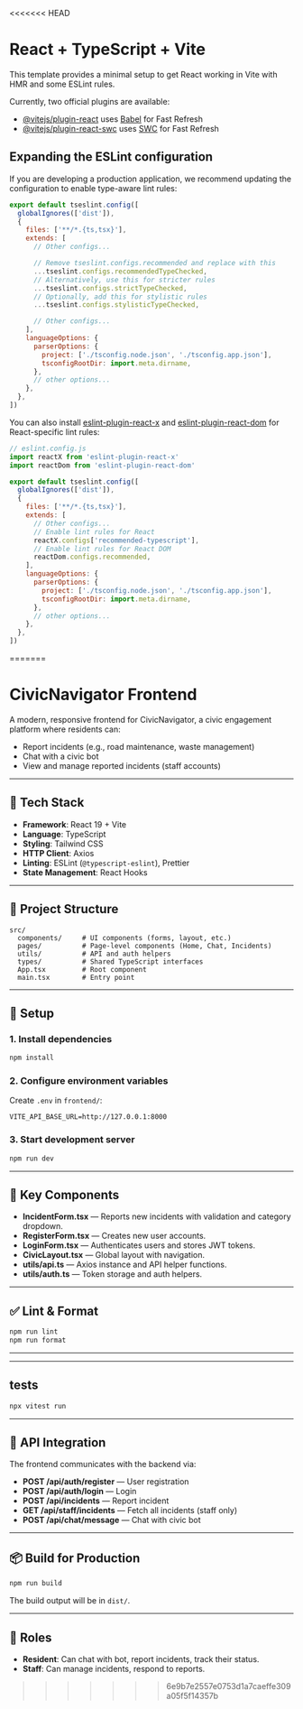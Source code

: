 <<<<<<< HEAD
# React + TypeScript + Vite

This template provides a minimal setup to get React working in Vite with HMR and some ESLint rules.

Currently, two official plugins are available:

- [@vitejs/plugin-react](https://github.com/vitejs/vite-plugin-react/blob/main/packages/plugin-react) uses [Babel](https://babeljs.io/) for Fast Refresh
- [@vitejs/plugin-react-swc](https://github.com/vitejs/vite-plugin-react/blob/main/packages/plugin-react-swc) uses [SWC](https://swc.rs/) for Fast Refresh

## Expanding the ESLint configuration

If you are developing a production application, we recommend updating the configuration to enable type-aware lint rules:

```js
export default tseslint.config([
  globalIgnores(['dist']),
  {
    files: ['**/*.{ts,tsx}'],
    extends: [
      // Other configs...

      // Remove tseslint.configs.recommended and replace with this
      ...tseslint.configs.recommendedTypeChecked,
      // Alternatively, use this for stricter rules
      ...tseslint.configs.strictTypeChecked,
      // Optionally, add this for stylistic rules
      ...tseslint.configs.stylisticTypeChecked,

      // Other configs...
    ],
    languageOptions: {
      parserOptions: {
        project: ['./tsconfig.node.json', './tsconfig.app.json'],
        tsconfigRootDir: import.meta.dirname,
      },
      // other options...
    },
  },
])
```

You can also install [eslint-plugin-react-x](https://github.com/Rel1cx/eslint-react/tree/main/packages/plugins/eslint-plugin-react-x) and [eslint-plugin-react-dom](https://github.com/Rel1cx/eslint-react/tree/main/packages/plugins/eslint-plugin-react-dom) for React-specific lint rules:

```js
// eslint.config.js
import reactX from 'eslint-plugin-react-x'
import reactDom from 'eslint-plugin-react-dom'

export default tseslint.config([
  globalIgnores(['dist']),
  {
    files: ['**/*.{ts,tsx}'],
    extends: [
      // Other configs...
      // Enable lint rules for React
      reactX.configs['recommended-typescript'],
      // Enable lint rules for React DOM
      reactDom.configs.recommended,
    ],
    languageOptions: {
      parserOptions: {
        project: ['./tsconfig.node.json', './tsconfig.app.json'],
        tsconfigRootDir: import.meta.dirname,
      },
      // other options...
    },
  },
])
```
=======
# CivicNavigator Frontend

A modern, responsive frontend for CivicNavigator, a civic engagement platform where residents can:
- Report incidents (e.g., road maintenance, waste management)
- Chat with a civic bot
- View and manage reported incidents (staff accounts)

---

## 🚀 Tech Stack

- **Framework**: React 19 + Vite
- **Language**: TypeScript
- **Styling**: Tailwind CSS
- **HTTP Client**: Axios
- **Linting**: ESLint (`@typescript-eslint`), Prettier
- **State Management**: React Hooks

---

## 📂 Project Structure

```
src/
  components/     # UI components (forms, layout, etc.)
  pages/          # Page-level components (Home, Chat, Incidents)
  utils/          # API and auth helpers
  types/          # Shared TypeScript interfaces
  App.tsx         # Root component
  main.tsx        # Entry point
```

---

## 🔧 Setup

### 1. Install dependencies
```bash
npm install
```

### 2. Configure environment variables
Create `.env` in `frontend/`:
```
VITE_API_BASE_URL=http://127.0.0.1:8000
```

### 3. Start development server
```bash
npm run dev
```

---

## 📝 Key Components

- **IncidentForm.tsx** — Reports new incidents with validation and category dropdown.
- **RegisterForm.tsx** — Creates new user accounts.
- **LoginForm.tsx** — Authenticates users and stores JWT tokens.
- **CivicLayout.tsx** — Global layout with navigation.
- **utils/api.ts** — Axios instance and API helper functions.
- **utils/auth.ts** — Token storage and auth helpers.

---

## ✅ Lint & Format

```bash
npm run lint
npm run format
```

---

---

## tests

```bash
npx vitest run
```

---

## 🔌 API Integration

The frontend communicates with the backend via:
- **POST /api/auth/register** — User registration
- **POST /api/auth/login** — Login
- **POST /api/incidents** — Report incident
- **GET /api/staff/incidents** — Fetch all incidents (staff only)
- **POST /api/chat/message** — Chat with civic bot

---

## 📦 Build for Production

```bash
npm run build
```
The build output will be in `dist/`.

---

## 👥 Roles

- **Resident**: Can chat with bot, report incidents, track their status.
- **Staff**: Can manage incidents, respond to reports.
>>>>>>> 6e9b7e2557e0753d1a7caeffe309a05f5f14357b
